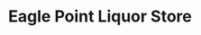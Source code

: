 ---
title: "Eagle Point Liquor Store"
url: /eagle-point/eagle-point-liquor-store/
shop: Spirituosen
---